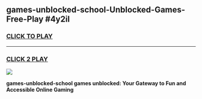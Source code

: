 
## games-unblocked-school-Unblocked-Games-Free-Play #4y2il
<h3>
<a href="https://us.freeplayer.one?title=games-unblocked-school&ref=9M">CLICK TO PLAY</a></h3>
<hr>

<h3>
<a href="https://us.freeplayer.one?title=games-unblocked-school&ref=9M">CLICK 2 PLAY</a>
  
</h3>

<a href="https://us.freeplayer.one?title=games-unblocked-school&ref=9M"><img src="https://clearcache.store/games.png"></a>


**games-unblocked-school games unblocked: Your Gateway to Fun and Accessible Online Gaming**
